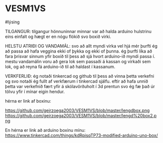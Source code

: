 # VESM1VS
#lýsing

TILGANGUR: tilgangur hönnuninnar minnar var að halda arduino hulstrinu eins einfalt og hægt er en nógu flókið svo boxið virki.

HELSTU ATRIÐI OG VANDAMÁL: svo að allt myndi virka vel hjá mér þurfti ég að passa að hafa veggina ekki of þykka og ekki of þunna. ég þurfti líka að fara þrisvar sinnum yfir boxið til þess að sjá hvort arduino-ið myndi passa í. mestu vandamálin voru að gera lok sem passaði á kassan og virkaði sem lok, og að reyna fá arduino-ið til að haldast í kassanum.

VERKFERLIÐ: ég notaði tinkercad og github til þess að vinna þetta verkefni og svo notaði ég fullt af verkfærum í tinkercad sjálfu. eftir að hafa unnið þetta var verkefnið fært yfir á skólavörðuholt í 3d prentun svo ég fæ það úr tölvu yfir í mínar eigin hendur.

hérna er link af boxinu:

https://github.com/geirzoega2003/VESM1VS/blob/master/lengdbox.png
https://github.com/geirzoega2003/VESM1VS/blob/master/lengd%20box2.png

 
 
 
En hérna er link að arduino boxinu mínu: https://www.tinkercad.com/things/kdRpisqTP73-modified-arduino-uno-box/
